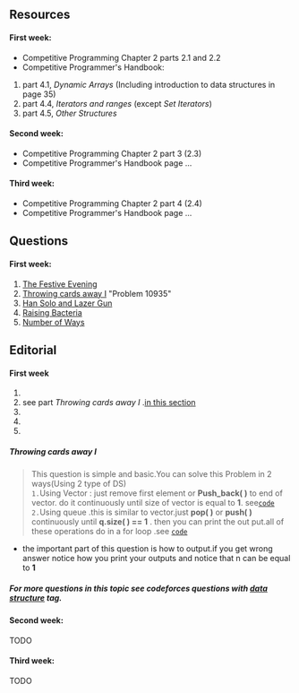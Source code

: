 ## Resources
#### First week:
* Competitive Programming Chapter 2 parts 2.1 and 2.2
* Competitive Programmer's Handbook:
1. part 4.1, *Dynamic Arrays* (Including introduction to data structures in page 35)
2. part 4.4, *Iterators and ranges* (except *Set Iterators*)
3. part 4.5, *Other Structures*

#### Second week:
* Competitive Programming Chapter 2 part 3 (2.3)
* Competitive Programmer's Handbook page ...

#### Third week:
* Competitive Programming Chapter 2 part 4 (2.4)
* Competitive Programmer's Handbook page ...

## Questions
#### First week:
1. [The Festive Evening](https://codeforces.com/problemset/problem/834/B)
2. [Throwing cards away I](https://uva.onlinejudge.org/index.php?option=com_onlinejudge&Itemid=8&category=21&page=show_problem&problem=1876) "Problem 10935"
3. [Han Solo and Lazer Gun](https://codeforces.com/problemset/problem/514/B)
4. [Raising Bacteria](https://codeforces.com/problemset/problem/579/A)
5. [Number of Ways](https://codeforces.com/problemset/problem/466/C)

## Editorial
#### First week
1. 
2. see part *Throwing cards away I* .[in this section](#Throwing-cards-away-I)
3. 
4.
5.


##### Throwing cards away I
>This question is simple and basic.You can solve this Problem in 2 ways(Using 2 type of DS)   
`1.`Using Vector : just remove first element or __Push_back( )__ to end of vector. do it continuously until size of vector is equal to __1__. see[`code`](https://github.com/acmiut/summer-2018-ICPC/tree/master/2-DS)    
`2.`Using queue .this is similar to vector.just __pop( )__ or __push( )__ continuously until __q.size( ) == 1__ . then you can print the out put.all of these operations do in a for loop .see [`code`](http://codealltheproblems.blogspot.com/2015/10/uva-10935-throwing-cards-away-i.html)

* the important part of this question is how to output.if you get wrong answer notice how you print your outputs and notice that n can be equal to __1__



##### For more questions in this topic see codeforces questions with [*data structure*](https://codeforces.com/problemset/tags/data%20structures) tag.

#### Second week:
TODO



#### Third week:
TODO
